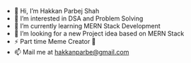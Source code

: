 - 👋 Hi, I’m Hakkan Parbej Shah
- 💞️ I’m interested in DSA and Problem Solving
- 🌱 I’m currently learning MERN Stack Development
- 👀 I’m looking for a new Project idea based on MERN Stack
- ⚡ Part time Meme Creator 🌝
- 📫 Mail me at hakkanparbe@gmail.com


<!---
hakkan3001/hakkan3001 is a ✨ special ✨ repository because its `README.md` (this file) appears on your GitHub profile.
You can click the Preview link to take a look at your changes.
--->
